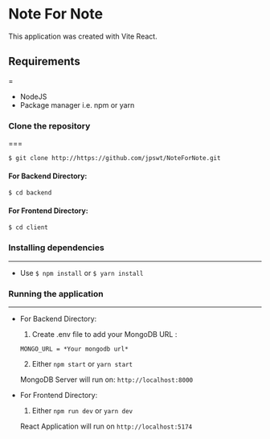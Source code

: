 # Note For Note

This application was created with Vite React.

## Requirements
=

- NodeJS
- Package manager i.e. npm or yarn

### Clone the repository
===

`$ git clone http://https://github.com/jpswt/NoteForNote.git`

#### For Backend Directory:

`$ cd backend`

#### For Frontend Directory:

`$ cd client`

### Installing dependencies

---

- Use `$ npm install` or `$ yarn install`

### Running the application

---

- For Backend Directory:

  1. Create .env file to add your MongoDB URL :

  `MONGO_URL = *Your mongodb url*`

  2. Either `npm start` or `yarn start`

  MongoDB Server will run on: `http://localhost:8000`

- For Frontend Directory:

  1. Either `npm run dev` or `yarn dev`

  React Application will run on `http://localhost:5174`
